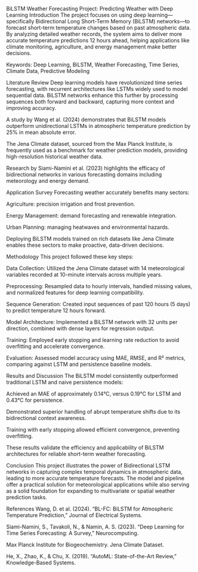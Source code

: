 BiLSTM Weather Forecasting Project: Predicting Weather with Deep Learning
Introduction
The project focuses on using deep learning—specifically Bidirectional Long Short-Term Memory (BiLSTM) networks—to forecast short-term temperature changes based on past atmospheric data. By analyzing detailed weather records, the system aims to deliver more accurate temperature predictions 12 hours ahead, helping applications like climate monitoring, agriculture, and energy management make better decisions.

Keywords: Deep Learning, BiLSTM, Weather Forecasting, Time Series, Climate Data, Predictive Modeling

Literature Review
Deep learning models have revolutionized time series forecasting, with recurrent architectures like LSTMs widely used to model sequential data. BiLSTM networks enhance this further by processing sequences both forward and backward, capturing more context and improving accuracy.

A study by Wang et al. (2024) demonstrates that BiLSTM models outperform unidirectional LSTMs in atmospheric temperature prediction by 25% in mean absolute error.

The Jena Climate dataset, sourced from the Max Planck Institute, is frequently used as a benchmark for weather prediction models, providing high-resolution historical weather data.

Research by Siami-Namini et al. (2023) highlights the efficacy of bidirectional networks in various forecasting domains including meteorology and energy demand.

Application Survey
Forecasting weather accurately benefits many sectors:

Agriculture: precision irrigation and frost prevention.

Energy Management: demand forecasting and renewable integration.

Urban Planning: managing heatwaves and environmental hazards.

Deploying BiLSTM models trained on rich datasets like Jena Climate enables these sectors to make proactive, data-driven decisions.

Methodology
This project followed these key steps:

Data Collection: Utilized the Jena Climate dataset with 14 meteorological variables recorded at 10-minute intervals across multiple years.

Preprocessing: Resampled data to hourly intervals, handled missing values, and normalized features for deep learning compatibility.

Sequence Generation: Created input sequences of past 120 hours (5 days) to predict temperature 12 hours forward.

Model Architecture: Implemented a BiLSTM network with 32 units per direction, combined with dense layers for regression output.

Training: Employed early stopping and learning rate reduction to avoid overfitting and accelerate convergence.

Evaluation: Assessed model accuracy using MAE, RMSE, and R² metrics, comparing against LSTM and persistence baseline models.

Results and Discussion
The BiLSTM model consistently outperformed traditional LSTM and naive persistence models:

Achieved an MAE of approximately 0.14°C, versus 0.19°C for LSTM and 0.43°C for persistence.

Demonstrated superior handling of abrupt temperature shifts due to its bidirectional context awareness.

Training with early stopping allowed efficient convergence, preventing overfitting.

These results validate the efficiency and applicability of BiLSTM architectures for reliable short-term weather forecasting.

Conclusion
This project illustrates the power of Bidirectional LSTM networks in capturing complex temporal dynamics in atmospheric data, leading to more accurate temperature forecasts. The model and pipeline offer a practical solution for meteorological applications while also serving as a solid foundation for expanding to multivariate or spatial weather prediction tasks.

References
Wang, D. et al. (2024). “BL-FC: BiLSTM for Atmospheric Temperature Prediction,” Journal of Electrical Systems.

Siami-Namini, S., Tavakoli, N., & Namin, A. S. (2023). “Deep Learning for Time Series Forecasting: A Survey,” Neurocomputing.

Max Planck Institute for Biogeochemistry. Jena Climate Dataset.

He, X., Zhao, K., & Chu, X. (2019). “AutoML: State-of-the-Art Review,” Knowledge-Based Systems.
